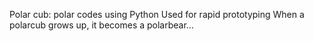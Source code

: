 Polar cub: polar codes using Python
Used for rapid prototyping
When a polarcub grows up, it becomes a polarbear...
